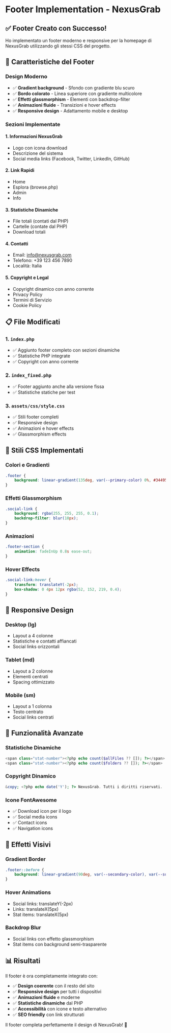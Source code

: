 # Footer Implementation - NexusGrab

## ✅ Footer Creato con Successo!

Ho implementato un footer moderno e responsive per la homepage di NexusGrab utilizzando gli stessi CSS del progetto.

## 🎨 **Caratteristiche del Footer**

### **Design Moderno**
- ✅ **Gradient background** - Sfondo con gradiente blu scuro
- ✅ **Bordo colorato** - Linea superiore con gradiente multicolore
- ✅ **Effetti glassmorphism** - Elementi con backdrop-filter
- ✅ **Animazioni fluide** - Transizioni e hover effects
- ✅ **Responsive design** - Adattamento mobile e desktop

### **Sezioni Implementate**

#### 1. **Informazioni NexusGrab**
- Logo con icona download
- Descrizione del sistema
- Social media links (Facebook, Twitter, LinkedIn, GitHub)

#### 2. **Link Rapidi**
- Home
- Esplora (browse.php)
- Admin
- Info

#### 3. **Statistiche Dinamiche**
- File totali (contati dal PHP)
- Cartelle (contate dal PHP)
- Download totali

#### 4. **Contatti**
- Email: info@nexusgrab.com
- Telefono: +39 123 456 7890
- Località: Italia

#### 5. **Copyright e Legal**
- Copyright dinamico con anno corrente
- Privacy Policy
- Termini di Servizio
- Cookie Policy

## 📋 **File Modificati**

### 1. **`index.php`**
- ✅ Aggiunto footer completo con sezioni dinamiche
- ✅ Statistiche PHP integrate
- ✅ Copyright con anno corrente

### 2. **`index_fixed.php`**
- ✅ Footer aggiunto anche alla versione fissa
- ✅ Statistiche statiche per test

### 3. **`assets/css/style.css`**
- ✅ Stili footer completi
- ✅ Responsive design
- ✅ Animazioni e hover effects
- ✅ Glassmorphism effects

## 🎯 **Stili CSS Implementati**

### **Colori e Gradienti**
```css
.footer {
    background: linear-gradient(135deg, var(--primary-color) 0%, #34495e 100%);
}
```

### **Effetti Glassmorphism**
```css
.social-link {
    background: rgba(255, 255, 255, 0.1);
    backdrop-filter: blur(10px);
}
```

### **Animazioni**
```css
.footer-section {
    animation: fadeInUp 0.8s ease-out;
}
```

### **Hover Effects**
```css
.social-link:hover {
    transform: translateY(-2px);
    box-shadow: 0 4px 12px rgba(52, 152, 219, 0.4);
}
```

## 📱 **Responsive Design**

### **Desktop (lg)**
- Layout a 4 colonne
- Statistiche e contatti affiancati
- Social links orizzontali

### **Tablet (md)**
- Layout a 2 colonne
- Elementi centrati
- Spacing ottimizzato

### **Mobile (sm)**
- Layout a 1 colonna
- Testo centrato
- Social links centrati

## 🚀 **Funzionalità Avanzate**

### **Statistiche Dinamiche**
```php
<span class="stat-number"><?php echo count($allFiles ?? []); ?></span>
<span class="stat-number"><?php echo count($folders ?? []); ?></span>
```

### **Copyright Dinamico**
```php
&copy; <?php echo date('Y'); ?> NexusGrab. Tutti i diritti riservati.
```

### **Icone FontAwesome**
- ✅ Download icon per il logo
- ✅ Social media icons
- ✅ Contact icons
- ✅ Navigation icons

## 🎨 **Effetti Visivi**

### **Gradient Border**
```css
.footer::before {
    background: linear-gradient(90deg, var(--secondary-color), var(--success-color), var(--warning-color));
}
```

### **Hover Animations**
- Social links: translateY(-2px)
- Links: translateX(5px)
- Stat items: translateX(5px)

### **Backdrop Blur**
- Social links con effetto glassmorphism
- Stat items con background semi-trasparente

## 📊 **Risultati**

Il footer è ora completamente integrato con:
- ✅ **Design coerente** con il resto del sito
- ✅ **Responsive design** per tutti i dispositivi
- ✅ **Animazioni fluide** e moderne
- ✅ **Statistiche dinamiche** dal PHP
- ✅ **Accessibilità** con icone e testo alternativo
- ✅ **SEO friendly** con link strutturati

Il footer completa perfettamente il design di NexusGrab! 🎯 